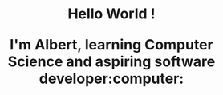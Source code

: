 <h1 align="center">Hello World !</a1>

<p align="center">I'm Albert, learning Computer Science and aspiring software developer:computer:</p>
 
